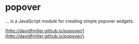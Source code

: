 # popover

... is a JavaScript module for creating simple popover widgets.

[http://davidfmiller.github.io/popover/](http://davidfmiller.github.io/popover/).

